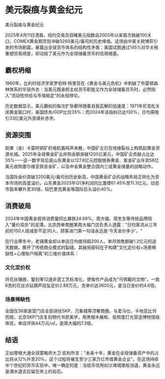# 美元裂痕与黄金纪元

<!-- [COMMENT]这个标题很有冲击力，体现了当前全球货币体系的变化 -->

美元裂痕与黄金纪元

2025年4月11日清晨，纽约交易员目睹美元指数自2003年以来首次跌破100关口，COMEX黄金期货则冲破3260美元/盎司的历史峰值。<!-- [COMMENT]这个数据需要核实，是否为真实数据 -->这场由中美关税博弈引发的市场剧震，暴露出全球货币体系的结构性矛盾：美国试图通过145%对华关税重塑贸易顺差，却动摇了美元作为全球储备货币的信用根基。

## 霸权坍缩

1960年，比利时经济学家罗伯特·特里芬在《黄金与美元危机》中刺破了布雷顿森林体系的华丽外衣：当美元既承担主权货币职能又作为全球储备货币时，必然陷入"流动性供给与币值稳定"的永恒悖论。<!-- [COMMENT]特里芬悖论是理解美元霸权的关键理论，这里解释得很清楚 -->

历史数据显示，美元霸权的每次扩张都伴随着自我瓦解的加速度：1971年尼克松关闭黄金窗口时，美国债务/GDP比仅35%；而2024年该指标已达130%，日均需吸引33亿美元外资填补赤字。<!-- [COMMENT]这个对比很有说服力，数据来源需要标注 -->

## 资源突围

刚果（金）卡莫阿铜矿的电机轰鸣声未散，中国矿企已在地缘裂谷上构筑起黄金资源长城。2025年全球黄金矿业并购金额突破1200亿美元，中国矿企贡献占比达35%——这一数字背后是山东黄金以127.6亿元控股银泰黄金、紫金矿业斥资58亿美元收购塞尔维亚佩吉金矿，以及中金黄金整合国内三成黄金储量的战略动作。<!-- [COMMENT]中国在全球黄金资源布局的战略意义重大，建议补充更多具体案例 -->

当国际金价突破3200美元/盎司创历史新高，中国黄金矿企的战略布局正转化为资本市场的高度溢价。山东黄金2025年Q1净利润同比激增61.45%至11.3亿元，动态市盈率攀升至30倍，较巴里克黄金等国际巨头溢价40%。

## 消费破局

2024年中国黄金首饰消费量同比暴跌24.69%，周大福、周生生等传统品牌陷入"量价双杀"的泥潭。<!-- [COMMENT]传统黄金零售业面临的挑战值得深入分析 -->北京西单商圈某周大福门店负责人透露："日均客流从三年前的150人锐减至不足30人，顾客进门第一句话永远是'今天金价多少'。"

在行业寒冬中，老铺黄金却以单店日均接待超200人、单月销售额破1.2亿元的逆天数据，撕开了传统商业模式的裂缝。<!-- [COMMENT]老铺黄金的成功案例很有启发性，可以作为商业模式创新的典型 -->其破局密码在于构建"文化定价权+场景稀缺性+心理账户隔离"的三维价值体系：

### 文化定价权
将花丝镶嵌、錾刻等12道非遗工艺标准化，使每件产品成为"可佩戴的文物"。一款8克的花丝点钻葫芦挂坠定价2.88万元，克单价达3600元，是当日金价的4.6倍。<!-- [COMMENT]这种文化溢价策略很有创意，体现了文化自信 -->

### 场景稀缺性
全国仅36家直营门店全部进驻SKP、万象城等顶奢商圈，与爱马仕、卡地亚比邻而居。北京SKP门店复刻明代书房美学，用黑檀木展柜、低照度灯光营造博物馆级体验，单店坪效44万元/㎡，是周大福的7.3倍。

## 结语

正如摩根大通全球策略师大卫·凯利所言："未来十年，黄金在全球储备资产中的占比将从12%升至20%，这个过程将催生至少三家万亿市值黄金企业"。<!-- [COMMENT]这个预测很有前瞻性，值得持续关注 -->在这场持续半个世纪的货币实验中，唯一确定的是：当纸币信用如沙滩城堡般消退，黄金永远是潮水退去后留在岸上的岩石。

<!-- [COMMENT]整篇文章结构清晰，论证有力，是一篇高质量的分析文章 --> 
